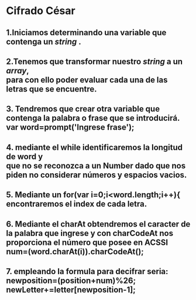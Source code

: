 # **Cifrado César**
## 1.Iniciamos determinando una variable  que contenga un _string_ .
## 2.Tenemos que transformar nuestro _string_ a un _array_,<br/>para con ello poder evaluar cada una de las letras que se encuentre.
## 3. Tendremos que crear otra variable que<br/>contenga __la palabra o frase__ que se introducirá. <br/> var word=prompt('Ingrese frase');

## 4. mediante el while identificaremos la longitud de **word** y <br/>que no se reconozca a un Number dado que nos<br/> piden no considerar números y espacios vacios.

## 5. Mediante un for(var i=0;i<word.length;i++){ encontraremos el index de cada letra.

## 6. Mediante el charAt obtendremos el caracter de la palabra que ingrese y con charCodeAt nos proporciona el número que posee en ACSSI  num=(word.charAt(i)).charCodeAt();

## 7. empleando la formula para decifrar seria:<br/>newposition=(position+num)%26;<br/>newLetter+=letter[newposition-1];
